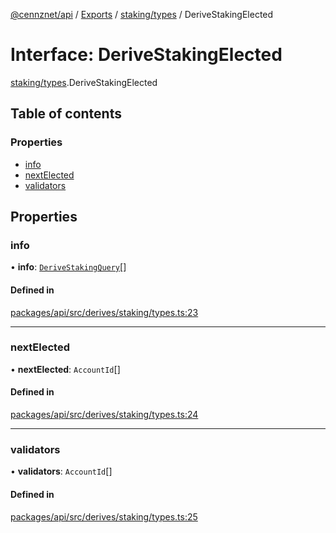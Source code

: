 [@cennznet/api](../README.md) / [Exports](../modules.md) / [staking/types](../modules/staking_types.md) / DeriveStakingElected

# Interface: DeriveStakingElected

[staking/types](../modules/staking_types.md).DeriveStakingElected

## Table of contents

### Properties

- [info](staking_types.derivestakingelected.md#info)
- [nextElected](staking_types.derivestakingelected.md#nextelected)
- [validators](staking_types.derivestakingelected.md#validators)

## Properties

### info

• **info**: [`DeriveStakingQuery`](staking_types.derivestakingquery.md)[]

#### Defined in

[packages/api/src/derives/staking/types.ts:23](https://github.com/cennznet/api.js/blob/476c3e9/packages/api/src/derives/staking/types.ts#L23)

___

### nextElected

• **nextElected**: `AccountId`[]

#### Defined in

[packages/api/src/derives/staking/types.ts:24](https://github.com/cennznet/api.js/blob/476c3e9/packages/api/src/derives/staking/types.ts#L24)

___

### validators

• **validators**: `AccountId`[]

#### Defined in

[packages/api/src/derives/staking/types.ts:25](https://github.com/cennznet/api.js/blob/476c3e9/packages/api/src/derives/staking/types.ts#L25)
